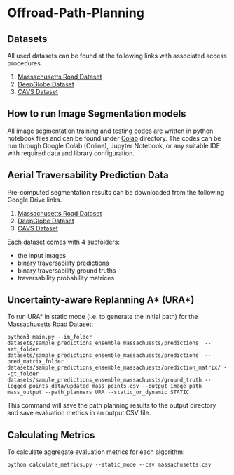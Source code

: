 # Offroad-Path-Planning

## Datasets

All used datasets can be found at the following links with associated access procedures. 

1. [Massachusetts Road Dataset](https://www.kaggle.com/datasets/balraj98/massachusetts-roads-dataset)
2. [DeepGlobe Dataset](https://www.kaggle.com/datasets/balraj98/deepglobe-road-extraction-dataset)
3. [CAVS Dataset](https://www.kaggle.com/datasets/mitrashaswata/msstate-cavs-off-road-aerial-images)


## How to run Image Segmentation models

All image segmentation training and testing codes are written in python notebook files and can be found under [Colab](https://github.com/shaswata09/Offroad-Path-Planning/tree/main/Colab) directory. The codes can be run through Google Colab (Online), Jupyter Notebook, or any suitable IDE with required data and library configuration.

## Aerial Traversability Prediction Data

Pre-computed segmentation results can be downloaded from the following Google Drive links. 

1. [Massachusetts Road Dataset](https://drive.google.com/drive/folders/1c9Wkf4DRLSn3JyNIC06im05jlshSLAoo)
2. [DeepGlobe Dataset](https://drive.google.com/drive/folders/1_rOJaJplyK_rslAu2TQAsZMtyGNWBiR7)
3. [CAVS Dataset](https://drive.google.com/drive/folders/179PggCbNTn1d1Uibq2OvZ_zkb2lkzg2w)

Each dataset comes with 4 subfolders:
* the input images
* binary traversability predictions
* binary traversability ground truths
* traversability probability matrices

## Uncertainty-aware Replanning A\* (URA\*)

To run URA\* in static mode (i.e. to generate the initial path) for the Massachusetts Road Dataset:
    
    python3 main.py --im_folder datasets/sample_predictions_ensemble_massachuests/predictions  --sat_folder datasets/sample_predictions_ensemble_massachuests/predictions  --pred_matrix_folder datasets/sample_predictions_ensemble_massachuests/prediction_matrix/ --gt_folder datasets/sample_predictions_ensemble_massachuests/ground_truth --logged_points data/updated_mass_points.csv --output_image_path mass_output --path_planners URA --static_or_dynamic STATIC






This command will save the path planning results to the output directory and save evaluation metrics in an output CSV file.

## Calculating Metrics

To calculate aggregate evaluation metrics for each algorithm:

    python calculate_metrics.py --static_mode --csv massachusetts.csv
